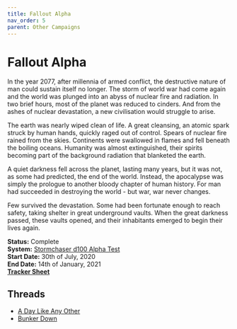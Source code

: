 ```yaml
---
title: Fallout Alpha
nav_order: 5
parent: Other Campaigns
---
```


# Fallout Alpha
In the year 2077, after millennia of armed conflict, the destructive nature of man could sustain itself no longer. The storm of world war had come again and the world was plunged into an abyss of nuclear fire and radiation. In two brief hours, most of the planet was reduced to cinders. And from the ashes of nuclear devastation, a new civilisation would struggle to arise.

The earth was nearly wiped clean of life. A great cleansing, an atomic spark struck by human hands, quickly raged out of control. Spears of nuclear fire rained from the skies. Continents were swallowed in flames and fell beneath the boiling oceans. Humanity was almost extinguished, their spirits becoming part of the background radiation that blanketed the earth.

A quiet darkness fell across the planet, lasting many years, but it was not, as some had predicted, the end of the world. Instead, the apocalypse was simply the prologue to another bloody chapter of human history. For man had succeeded in destroying the world - but war, war never changes.

Few survived the devastation. Some had been fortunate enough to reach safety, taking shelter in great underground vaults. When the great darkness passed, these vaults opened, and their inhabitants emerged to begin their lives again.

**Status:** Complete<br>
**System:** [Stormchaser d100 Alpha Test](https://www.gmbinder.com/share/-MBGEULxOD6QMRsEPo8G)<br>
**Start Date:** 30th of July, 2020<br>
**End Date:** 14th of January, 2021<br>
[**Tracker Sheet**](https://docs.google.com/spreadsheets/d/1WeOnwBbVR_wDDY62YxU0Wz87URUnNCJdg2CibUPpyFw/edit#gid=0)

## Threads
- [A Day Like Any Other](https://app.roll20.net/forum/post/9032808/a-day-like-any-other)
- [Bunker Down](https://app.roll20.net/forum/post/9016666/bunker-down/?pagenum=1)